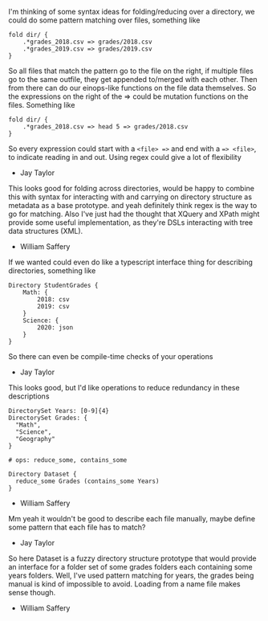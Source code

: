 I'm thinking of some syntax ideas for folding/reducing over a directory, we could do some pattern matching over files, something like
```
fold dir/ {
    .*grades_2018.csv => grades/2018.csv
    .*grades_2019.csv => grades/2019.csv
}
```
So all files that match the pattern go to the file on the right, if multiple files go to the same outfile, they get appended to/merged with each other. Then from there can do our einops-like functions on the file data themselves. So the expressions on the right of the => could be mutation functions on the files. Something like

```
fold dir/ {
    .*grades_2018.csv => head 5 => grades/2018.csv
}
```

So every expression could start with a `<file> =>` and end with a `=> <file>`, to indicate reading in and out.
Using regex could give a lot of flexibility
- Jay Taylor

This looks good for folding across directories, would be happy to combine this with syntax for interacting with and carrying on directory structure as metadata as a base prototype.
and yeah definitely think regex is the way to go for matching.
Also I've just had the thought that XQuery and XPath might provide some useful implementation, as they're DSLs interacting with tree data structures (XML).
- William Saffery

If we wanted could even do like a typescript interface thing for describing directories, something like
```
Directory StudentGrades {
    Math: {
        2018: csv
        2019: csv
    }
    Science: {
        2020: json
    }
}
```
So there can even be compile-time checks of your operations
- Jay Taylor

This looks good, but I'd like operations to reduce redundancy in these descriptions
```
DirectorySet Years: [0-9]{4}
DirectorySet Grades: {
  "Math",
  "Science",
  "Geography"
}

# ops: reduce_some, contains_some

Directory Dataset {
  reduce_some Grades (contains_some Years) 
}
```
- William Saffery


Mm yeah it wouldn't be good to describe each file manually, maybe define some pattern that each file has to match?
- Jay Taylor

So here Dataset is a fuzzy directory structure prototype that would provide an interface for a folder set of some grades folders each containing some years folders. Well, I've used pattern matching for years, the grades being manual is kind of impossible to avoid. Loading from a name file makes sense though.
- William Saffery

 
